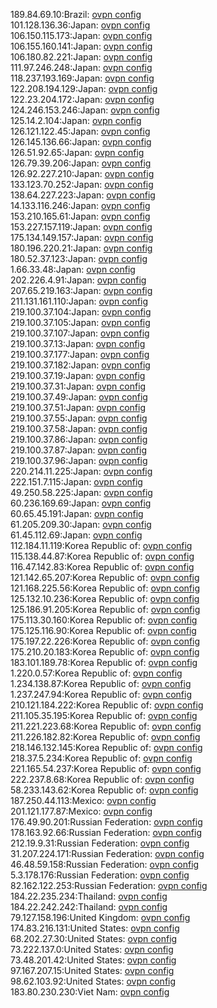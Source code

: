 189.84.69.10:Brazil: [ovpn config](vpn/189_84_69_10.ovpn)  
101.128.136.36:Japan: [ovpn config](vpn/101_128_136_36.ovpn)  
106.150.115.173:Japan: [ovpn config](vpn/106_150_115_173.ovpn)  
106.155.160.141:Japan: [ovpn config](vpn/106_155_160_141.ovpn)  
106.180.82.221:Japan: [ovpn config](vpn/106_180_82_221.ovpn)  
111.97.246.248:Japan: [ovpn config](vpn/111_97_246_248.ovpn)  
118.237.193.169:Japan: [ovpn config](vpn/118_237_193_169.ovpn)  
122.208.194.129:Japan: [ovpn config](vpn/122_208_194_129.ovpn)  
122.23.204.172:Japan: [ovpn config](vpn/122_23_204_172.ovpn)  
124.246.153.246:Japan: [ovpn config](vpn/124_246_153_246.ovpn)  
125.14.2.104:Japan: [ovpn config](vpn/125_14_2_104.ovpn)  
126.121.122.45:Japan: [ovpn config](vpn/126_121_122_45.ovpn)  
126.145.136.66:Japan: [ovpn config](vpn/126_145_136_66.ovpn)  
126.51.92.65:Japan: [ovpn config](vpn/126_51_92_65.ovpn)  
126.79.39.206:Japan: [ovpn config](vpn/126_79_39_206.ovpn)  
126.92.227.210:Japan: [ovpn config](vpn/126_92_227_210.ovpn)  
133.123.70.252:Japan: [ovpn config](vpn/133_123_70_252.ovpn)  
138.64.227.223:Japan: [ovpn config](vpn/138_64_227_223.ovpn)  
14.133.116.246:Japan: [ovpn config](vpn/14_133_116_246.ovpn)  
153.210.165.61:Japan: [ovpn config](vpn/153_210_165_61.ovpn)  
153.227.157.119:Japan: [ovpn config](vpn/153_227_157_119.ovpn)  
175.134.149.157:Japan: [ovpn config](vpn/175_134_149_157.ovpn)  
180.196.220.21:Japan: [ovpn config](vpn/180_196_220_21.ovpn)  
180.52.37.123:Japan: [ovpn config](vpn/180_52_37_123.ovpn)  
1.66.33.48:Japan: [ovpn config](vpn/1_66_33_48.ovpn)  
202.226.4.91:Japan: [ovpn config](vpn/202_226_4_91.ovpn)  
207.65.219.163:Japan: [ovpn config](vpn/207_65_219_163.ovpn)  
211.131.161.110:Japan: [ovpn config](vpn/211_131_161_110.ovpn)  
219.100.37.104:Japan: [ovpn config](vpn/219_100_37_104.ovpn)  
219.100.37.105:Japan: [ovpn config](vpn/219_100_37_105.ovpn)  
219.100.37.107:Japan: [ovpn config](vpn/219_100_37_107.ovpn)  
219.100.37.13:Japan: [ovpn config](vpn/219_100_37_13.ovpn)  
219.100.37.177:Japan: [ovpn config](vpn/219_100_37_177.ovpn)  
219.100.37.182:Japan: [ovpn config](vpn/219_100_37_182.ovpn)  
219.100.37.19:Japan: [ovpn config](vpn/219_100_37_19.ovpn)  
219.100.37.31:Japan: [ovpn config](vpn/219_100_37_31.ovpn)  
219.100.37.49:Japan: [ovpn config](vpn/219_100_37_49.ovpn)  
219.100.37.51:Japan: [ovpn config](vpn/219_100_37_51.ovpn)  
219.100.37.55:Japan: [ovpn config](vpn/219_100_37_55.ovpn)  
219.100.37.58:Japan: [ovpn config](vpn/219_100_37_58.ovpn)  
219.100.37.86:Japan: [ovpn config](vpn/219_100_37_86.ovpn)  
219.100.37.87:Japan: [ovpn config](vpn/219_100_37_87.ovpn)  
219.100.37.96:Japan: [ovpn config](vpn/219_100_37_96.ovpn)  
220.214.11.225:Japan: [ovpn config](vpn/220_214_11_225.ovpn)  
222.151.7.115:Japan: [ovpn config](vpn/222_151_7_115.ovpn)  
49.250.58.225:Japan: [ovpn config](vpn/49_250_58_225.ovpn)  
60.236.169.69:Japan: [ovpn config](vpn/60_236_169_69.ovpn)  
60.65.45.191:Japan: [ovpn config](vpn/60_65_45_191.ovpn)  
61.205.209.30:Japan: [ovpn config](vpn/61_205_209_30.ovpn)  
61.45.112.69:Japan: [ovpn config](vpn/61_45_112_69.ovpn)  
112.184.11.119:Korea Republic of: [ovpn config](vpn/112_184_11_119.ovpn)  
115.138.44.87:Korea Republic of: [ovpn config](vpn/115_138_44_87.ovpn)  
116.47.142.83:Korea Republic of: [ovpn config](vpn/116_47_142_83.ovpn)  
121.142.65.207:Korea Republic of: [ovpn config](vpn/121_142_65_207.ovpn)  
121.168.225.56:Korea Republic of: [ovpn config](vpn/121_168_225_56.ovpn)  
125.132.10.236:Korea Republic of: [ovpn config](vpn/125_132_10_236.ovpn)  
125.186.91.205:Korea Republic of: [ovpn config](vpn/125_186_91_205.ovpn)  
175.113.30.160:Korea Republic of: [ovpn config](vpn/175_113_30_160.ovpn)  
175.125.116.90:Korea Republic of: [ovpn config](vpn/175_125_116_90.ovpn)  
175.197.22.226:Korea Republic of: [ovpn config](vpn/175_197_22_226.ovpn)  
175.210.20.183:Korea Republic of: [ovpn config](vpn/175_210_20_183.ovpn)  
183.101.189.78:Korea Republic of: [ovpn config](vpn/183_101_189_78.ovpn)  
1.220.0.57:Korea Republic of: [ovpn config](vpn/1_220_0_57.ovpn)  
1.234.138.87:Korea Republic of: [ovpn config](vpn/1_234_138_87.ovpn)  
1.237.247.94:Korea Republic of: [ovpn config](vpn/1_237_247_94.ovpn)  
210.121.184.222:Korea Republic of: [ovpn config](vpn/210_121_184_222.ovpn)  
211.105.35.195:Korea Republic of: [ovpn config](vpn/211_105_35_195.ovpn)  
211.221.223.68:Korea Republic of: [ovpn config](vpn/211_221_223_68.ovpn)  
211.226.182.82:Korea Republic of: [ovpn config](vpn/211_226_182_82.ovpn)  
218.146.132.145:Korea Republic of: [ovpn config](vpn/218_146_132_145.ovpn)  
218.37.5.234:Korea Republic of: [ovpn config](vpn/218_37_5_234.ovpn)  
221.165.54.237:Korea Republic of: [ovpn config](vpn/221_165_54_237.ovpn)  
222.237.8.68:Korea Republic of: [ovpn config](vpn/222_237_8_68.ovpn)  
58.233.143.62:Korea Republic of: [ovpn config](vpn/58_233_143_62.ovpn)  
187.250.44.113:Mexico: [ovpn config](vpn/187_250_44_113.ovpn)  
201.121.177.87:Mexico: [ovpn config](vpn/201_121_177_87.ovpn)  
176.49.90.201:Russian Federation: [ovpn config](vpn/176_49_90_201.ovpn)  
178.163.92.66:Russian Federation: [ovpn config](vpn/178_163_92_66.ovpn)  
212.19.9.31:Russian Federation: [ovpn config](vpn/212_19_9_31.ovpn)  
31.207.224.171:Russian Federation: [ovpn config](vpn/31_207_224_171.ovpn)  
46.48.59.158:Russian Federation: [ovpn config](vpn/46_48_59_158.ovpn)  
5.3.178.176:Russian Federation: [ovpn config](vpn/5_3_178_176.ovpn)  
82.162.122.253:Russian Federation: [ovpn config](vpn/82_162_122_253.ovpn)  
184.22.235.234:Thailand: [ovpn config](vpn/184_22_235_234.ovpn)  
184.22.242.242:Thailand: [ovpn config](vpn/184_22_242_242.ovpn)  
79.127.158.196:United Kingdom: [ovpn config](vpn/79_127_158_196.ovpn)  
174.83.216.131:United States: [ovpn config](vpn/174_83_216_131.ovpn)  
68.202.27.30:United States: [ovpn config](vpn/68_202_27_30.ovpn)  
73.222.137.0:United States: [ovpn config](vpn/73_222_137_0.ovpn)  
73.48.201.42:United States: [ovpn config](vpn/73_48_201_42.ovpn)  
97.167.207.15:United States: [ovpn config](vpn/97_167_207_15.ovpn)  
98.62.103.92:United States: [ovpn config](vpn/98_62_103_92.ovpn)  
183.80.230.230:Viet Nam: [ovpn config](vpn/183_80_230_230.ovpn)  
